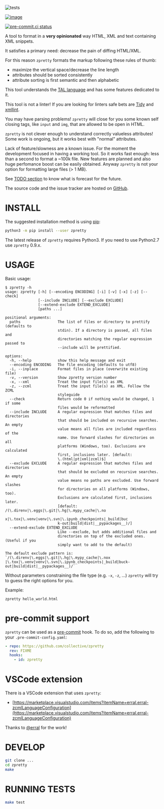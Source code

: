![tests](https://github.com/collective/zpretty/workflows/tests/badge.svg)

[![image](https://coveralls.io/repos/github/collective/zpretty/badge.svg?branch=master)](https://coveralls.io/github/collective/zpretty?branch=master)

[![pre-commit.ci status](https://results.pre-commit.ci/badge/github/collective/zpretty/master.svg)](https://results.pre-commit.ci/latest/github/collective/zpretty/master)

A tool to format in a **very opinionated** way HTML, XML and text
containing XML snippets.

It satisfies a primary need: decrease the pain of diffing HTML/XML.

For this reason `zpretty` formats the markup following these rules of
thumb:

- maximize the vertical space/decrease the line length
- attributes should be sorted consistently
- attribute sorting is first semantic and then alphabetic

This tool understands the [TAL
language](https://en.wikipedia.org/wiki/Template_Attribute_Language) and
has some features dedicated to it.

This tool is not a linter! If you are looking for linters safe bets are
[Tidy](https://www.html-tidy.org/) and
[xmllint](http://xmlsoft.org/xmllint.html).

You may have parsing problems! `zpretty` will close for you some known
self closing tags, like `input` and `img`, that are allowed to be open
in HTML.

`zpretty` is not clever enough to understand correctly valueless
attributes! Some work is ongoing, but it works best with \"normal\"
attributes.

Lack of feature/slowness are a known issue. For the moment the
development focused in having a working tool. So it works fast enough:
less than a second to format a \~100k file. New features are planned and
also huge perfomance boost can be easily obtained. Anyway `zpretty` is
not your option for formatting large files (\> 1 MB).

See [TODO section](#todo_section) to know what is forecast for the
future.

The source code and the issue tracker are hosted on
[GitHub](https://github.com/collective/zpretty).

# INSTALL

The suggested installation method is using
[pip](https://pypi.python.org/pypi/pip/):

```bash
python3 -m pip install --user zpretty
```

The latest release of `zpretty` requires Python3. If you need to use
Python2.7 use `zpretty` 0.9.x.

# USAGE

Basic usage:

```console
$ zpretty -h
usage: zpretty [-h] [--encoding ENCODING] [-i] [-v] [-x] [-z] [--check]
               [--include INCLUDE] [--exclude EXCLUDE]
               [--extend-exclude EXTEND_EXCLUDE]
               [paths ...]

positional arguments:
  paths                 The list of files or directory to prettify (defaults to
                        stdin). If a directory is passed, all files and
                        directories matching the regular expression passed to
                        --include will be prettified.

options:
  -h, --help            show this help message and exit
  --encoding ENCODING   The file encoding (defaults to utf8)
  -i, --inplace         Format files in place (overwrite existing file)
  -v, --version         Show zpretty version number
  -x, --xml             Treat the input file(s) as XML
  -z, --zcml            Treat the input file(s) as XML. Follow the ZCML
                        styleguide
  --check               Return code 0 if nothing would be changed, 1 if some
                        files would be reformatted
  --include INCLUDE     A regular expression that matches files and directories
                        that should be included on recursive searches. An empty
                        value means all files are included regardless of the
                        name. Use forward slashes for directories on all
                        platforms (Windows, too). Exclusions are calculated
                        first, inclusions later. [default:
                        \.(html|pt|xml|zcml)$]
  --exclude EXCLUDE     A regular expression that matches files and directories
                        that should be excluded on recursive searches. An empty
                        value means no paths are excluded. Use forward slashes
                        for directories on all platforms (Windows, too).
                        Exclusions are calculated first, inclusions later.
                        [default: /(\.direnv|\.eggs|\.git|\.hg|\.mypy_cache|\.no
                        x|\.tox|\.venv|venv|\.svn|\.ipynb_checkpoints|_build|buc
                        k-out|build|dist|__pypackages__)/]
  --extend-exclude EXTEND_EXCLUDE
                        Like --exclude, but adds additional files and
                        directories on top of the excluded ones. (Useful if you
                        simply want to add to the default)

The default exclude pattern is: `/(\.direnv|\.eggs|\.git|\.hg|\.mypy_cache|\.nox
|\.tox|\.venv|venv|\.svn|\.ipynb_checkpoints|_build|buck-
out|build|dist|__pypackages__)/`
```

Without parameters constraining the file type (e.g. `-x`, `-z`, \...)
`zpretty` will try to guess the right options for you.

Example:

```console
zpretty hello_world.html
```

# pre-commit support

`zpretty` can be used as a [pre-commit](https://pre-commit.com/) hook.
To do so, add the following to your `.pre-commit-config.yaml`:

```yaml
- repo: https://github.com/collective/zpretty
  rev: FIXME
  hooks:
    - id: zpretty
```

# VSCode extension

There is a VSCode extension that uses `zpretty`:

- [https://marketplace.visualstudio.com/items?itemName=erral.erral-zcmlLanguageConfiguration](https://marketplace.visualstudio.com/items?itemName=erral.erral-zcmlLanguageConfiguration)

Thanks to [@erral](https://github.com/erral) for the work!

# DEVELOP

```bash
git clone ...
cd zpretty
make
```

# RUNNING TESTS

```bash
make test
```

